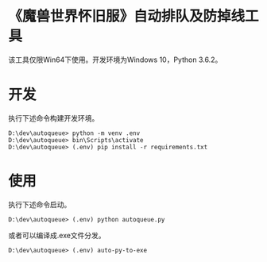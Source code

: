 《魔兽世界怀旧服》自动排队及防掉线工具
===================================


该工具仅限Win64下使用。开发环境为Windows 10，Python 3.6.2。

开发
========

执行下述命令构建开发环境。


```
D:\dev\autoqueue> python -m venv .env
D:\dev\autoqueue> bin\Scripts\activate
D:\dev\autoqueue> (.env) pip install -r requirements.txt
```

使用
========

执行下述命令启动。

```
D:\dev\autoqueue> (.env) python autoqueue.py
```

或者可以编译成.exe文件分发。

```
D:\dev\autoqueue> (.env) auto-py-to-exe
```

